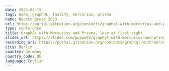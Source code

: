 ```yaml
---
date: 2023-04-15
tags: node, graphQL, fastify, mercurius, prisma
name: NodeCongress 2023
url: https://portal.gitnation.org/contents/graphql-with-mercurius-and-prisma-love-at-first-sight
type: conference
title: GraphQL with Mercurius and Prisma, love at first sight
slides_url: https://slides.com/puppo92/graphgl-with-mercurius-and-prisma-love-at-first-sight/fullscreen
recording_url: https://portal.gitnation.org/contents/graphql-with-mercurius-and-prisma-love-at-first-sight
city: Berlin
country: Germany
country_code: DE
language: English
---
```


